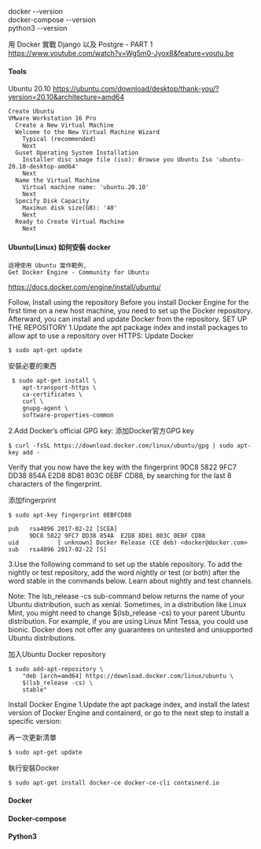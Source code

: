docker --version\
docker-compose --version\
python3 --version

用 Docker 實戰 Django 以及 Postgre - PART 1\
https://www.youtube.com/watch?v=Wg5m0-Jyox8&feature=youtu.be

#### Tools
Ubuntu 20.10 https://ubuntu.com/download/desktop/thank-you/?version=20.10&architecture=amd64

```
Create Ubuntu
VMware Workstation 16 Pro
  Create a New Virtual Machine
  Welcome to the New Virtual Machine Wizard
    Typical (recommended)
    Next
  Guset Operating System Installation
    Installer disc image file (iso): Browse you Ubuntu Iso 'ubuntu-20.10-desktop-amd64'
    Next
  Name the Virtual Machine
    Virtual machine name: 'ubuntu.20.10'
    Next
  Specify Disk Capacity
    Maximun disk size(GB): '40'
    Next
  Ready to Create Virtual Machine
    Next
```

#### Ubuntu(Linux) 如何安裝 docker
    這裡使用 Ubuntu 當作範例,
    Get Docker Engine - Community for Ubuntu
https://docs.docker.com/engine/install/ubuntu/

Follow, Install using the repository
Before you install Docker Engine for the first time on a new host machine, you need to set up the Docker repository. Afterward, you can install and update Docker from the repository.
SET UP THE REPOSITORY
1.Update the apt package index and install packages to allow apt to use a repository over HTTPS:
Update Docker
```
$ sudo apt-get update
```
安裝必要的東西
```
 $ sudo apt-get install \
    apt-transport-https \
    ca-certificates \
    curl \
    gnupg-agent \
    software-properties-common 
```
    

2.Add Docker’s official GPG key:
添加Docker官方GPG key
```
$ curl -fsSL https://download.docker.com/linux/ubuntu/gpg | sudo apt-key add -
```
Verify that you now have the key with the fingerprint 9DC8 5822 9FC7 DD38 854A  E2D8 8D81 803C 0EBF CD88, by searching for the last 8 characters of the fingerprint.

添加fingerprint
```
$ sudo apt-key fingerprint 0EBFCD88 

pub   rsa4096 2017-02-22 [SCEA]
      9DC8 5822 9FC7 DD38 854A  E2D8 8D81 803C 0EBF CD88
uid           [ unknown] Docker Release (CE deb) <docker@docker.com>
sub   rsa4096 2017-02-22 [S]
```

3.Use the following command to set up the stable repository. To add the nightly or test repository, add the word nightly or test (or both) after the word stable in the commands below. Learn about nightly and test channels.

Note: The lsb_release -cs sub-command below returns the name of your Ubuntu distribution, such as xenial. Sometimes, in a distribution like Linux Mint, you might need to change $(lsb_release -cs) to your parent Ubuntu distribution. For example, if you are using Linux Mint Tessa, you could use bionic. Docker does not offer any guarantees on untested and unsupported Ubuntu distributions.

加入Ubuntu Docker repository
```
$ sudo add-apt-repository \
    "deb [arch=amd64] https://download.docker.com/linux/ubuntu \
    $(lsb_release -cs) \
    stable"
```
Install Docker Engine
1.Update the apt package index, and install the latest version of Docker Engine and containerd, or go to the next step to install a specific version:

再一次更新清單
```
$ sudo apt-get update
```
執行安裝Docker
```
$ sudo apt-get install docker-ce docker-ce-cli containerd.io
```

#### Docker
#### Docker-compose
#### Python3

